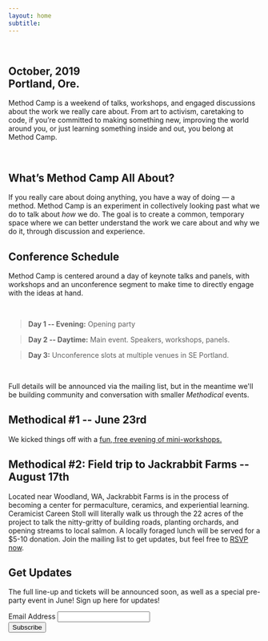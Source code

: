 ```yaml
---
layout: home
subtitle: 
---
```

<br>
<h2>October, 2019 <br> Portland, Ore.</h2>

Method Camp is a weekend of talks, workshops, and engaged discussions about the work we really care about. From art to activism, caretaking to code, if you’re committed to making something new, improving the world around you, or just learning something inside and out, you belong at Method Camp.

<br>

## What’s Method Camp All About?

If you really care about doing anything, you have a way of doing — a method. Method Camp is an experiment in collectively looking past what we do to talk about _how_ we do. The goal is to create a common, temporary space where we can better understand the work we care about and why we do it, through discussion and experience. 


## Conference Schedule

Method Camp is centered around a day of keynote talks and panels, with workshops and an unconference segment to make time to directly engage with the ideas at hand. 

<br>

  > **Day 1 -- Evening:** 
  > Opening party

  > **Day 2 -- Daytime:** 
  > Main event. Speakers, workshops, panels.

  > **Day 3:** 
  > Unconference slots at multiple venues in SE Portland.

<br>

Full details will be announced via the mailing list, but in the meantime we'll be building community and conversation with smaller *Methodical* events.

## Methodical #1 -- June 23rd
We kicked things off with a [fun, free evening of mini-workshops.](events/methodical-1)

## Methodical #2: Field trip to Jackrabbit Farms -- August 17th

Located near Woodland, WA, Jackrabbit Farms is in the process of becoming a center for permaculture, ceramics, and experiential learning. Ceramicist Careen Stoll will literally walk us through the 22 acres of the project to talk the nitty-gritty of building roads, planting orchards, and opening streams to local salmon. A locally foraged lunch will be served for a $5-10 donation. Join the mailing list to get updates, but feel free to [RSVP now](mailto:info@methodcamp.org). 



## Get Updates

The full line-up and tickets will be announced soon, as well as a special pre-party event in June! Sign up here for updates!

<!-- Begin Mailchimp Signup Form -->
<div id="mc_embed_signup">
<form action="https://methodcamp.us20.list-manage.com/subscribe/post?u=19662d6e933e39552c015dfe2&amp;id=4d85b11145" method="post" id="mc-embedded-subscribe-form" name="mc-embedded-subscribe-form" class="validate" target="_blank" novalidate>
    <div id="mc_embed_signup_scroll">
  

<div class="mc-field-group">
  <label for="mce-EMAIL">Email Address</label>
  <input type="email" value="" name="EMAIL" class="required email" id="mce-EMAIL">
</div>
  <div id="mce-responses" class="clear">
    <div class="response" id="mce-error-response" style="display:none"></div>
    <div class="response" id="mce-success-response" style="display:none"></div>
  </div>    <!-- real people should not fill this in and expect good things - do not remove this or risk form bot signups-->
    <div style="position: absolute; left: -5000px;" aria-hidden="true"><input type="text" name="b_19662d6e933e39552c015dfe2_4d85b11145" tabindex="-1" value=""></div>
    <div class="clear"><input type="submit" value="Subscribe" name="subscribe" id="mc-embedded-subscribe" class="button"></div>
    </div>
</form>
</div>

<!--End mc_embed_signup-->